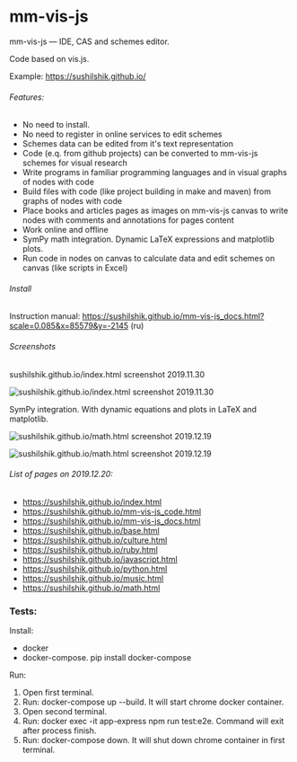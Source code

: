 # mm-vis-js

mm-vis-js &mdash; IDE, CAS and schemes editor.

Code based on vis.js.

Example: https://sushilshik.github.io/

###### Features:
* No need to install.
* No need to register in online services to edit schemes
* Schemes data can be edited from it's text representation
* Code (e.q. from github projects) can be converted to mm-vis-js schemes for visual research
* Write programs in familiar programming languages and in visual graphs of nodes with code
* Build files with code (like project building in make and maven) from graphs of nodes with code
* Place books and articles pages as images on mm-vis-js canvas to write nodes with comments and annotations for pages content
* Work online and offline
* SymPy math integration. Dynamic LaTeX expressions and matplotlib plots.
* Run code in nodes on canvas to calculate data and edit schemes on canvas (like scripts in Excel)

###### Install

Instruction manual: https://sushilshik.github.io/mm-vis-js_docs.html?scale=0.085&x=85579&y=-2145 (ru)

###### Screenshots

sushilshik.github.io/index.html screenshot 2019.11.30

![sushilshik.github.io/index.html screenshot 2019.11.30](https://sushilshik.github.io/imgs/mm-vis-js_index_2019.11.30.png)

SymPy integration. With dynamic equations and plots in LaTeX and matplotlib.

![sushilshik.github.io/math.html screenshot 2019.12.19](https://sushilshik.github.io/imgs/mm-vis-js_matplotlib_1.png)

![sushilshik.github.io/math.html screenshot 2019.12.19](https://sushilshik.github.io/imgs/mm-vis-js_matplotlib_2.png)

###### List of pages on 2019.12.20:

* https://sushilshik.github.io/index.html
* https://sushilshik.github.io/mm-vis-js_code.html
* https://sushilshik.github.io/mm-vis-js_docs.html
* https://sushilshik.github.io/base.html
* https://sushilshik.github.io/culture.html
* https://sushilshik.github.io/ruby.html
* https://sushilshik.github.io/javascript.html
* https://sushilshik.github.io/python.html
* https://sushilshik.github.io/music.html
* https://sushilshik.github.io/math.html

### Tests:

Install:
* docker
* docker-compose. pip install docker-compose

Run:
1) Open first terminal.
2) Run: docker-compose up --build. It will start chrome docker container.
3) Open second terminal.
4) Run: docker exec -it app-express npm run test:e2e. Command will exit after process finish.
5) Run: docker-compose down. It will shut down chrome container in first terminal.
